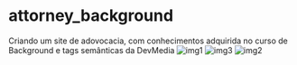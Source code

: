 # attorney_background
Criando um site de adovocacia, com conhecimentos  adquirida no curso de Background e tags semânticas  da DevMedia
![img1](https://user-images.githubusercontent.com/81591652/180861121-99f5f8ba-e1a2-4937-8057-2746d26a1e29.png)
![img3](https://user-images.githubusercontent.com/81591652/180861126-32063508-804c-4258-bd59-5b15f6592425.png)
![img2](https://user-images.githubusercontent.com/81591652/180861135-276c108b-a877-4f01-b9f8-128e3d463822.png)

